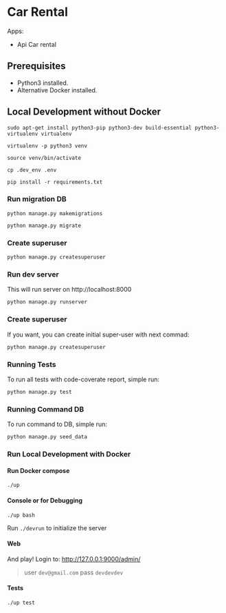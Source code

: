 # Car Rental

Apps:

- Api Car rental

## Prerequisites

* Python3 installed.
* Alternative Docker installed.


## Local Development without Docker

```
sudo apt-get install python3-pip python3-dev build-essential python3-virtualenv virtualenv

virtualenv -p python3 venv

source venv/bin/activate         

cp .dev_env .env                                            

pip install -r requirements.txt 

``` 

### Run migration DB
```
python manage.py makemigrations

python manage.py migrate

```
### Create superuser
```
python manage.py createsuperuser

```

### Run dev server
This will run server on http://localhost:8000
```
python manage.py runserver

```

### Create superuser
If you want, you can create initial super-user with next commad:

```
python manage.py createsuperuser

```

### Running Tests
To run all tests with code-coverate report, simple run:
```
python manage.py test

```

### Running Command DB
To run command to DB, simple run:
```
python manage.py seed_data

```

### Run Local Development with Docker

#### Run Docker compose

```
./up
```

#### Console or for Debugging

```
./up bash
``` 

Run `./devrun` to initialize the server

#### Web

And play! Login to:
http://127.0.0.1:9000/admin/
> user `dev@gmail.com` pass `devdevdev`


#### Tests

```
./up test